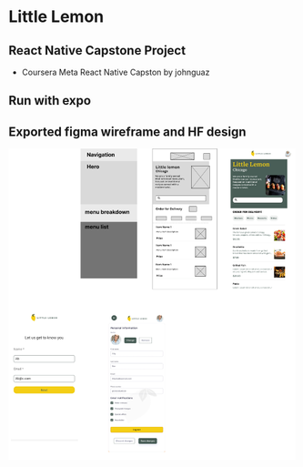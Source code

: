 # Little Lemon
## React Native Capstone Project

- Coursera Meta React Native Capston by johnguaz

## Run with expo

## Exported figma wireframe and HF design
![wireframe](react-native-wireframe.jpg)